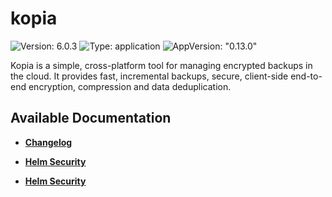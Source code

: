 # kopia

![Version: 6.0.3](https://img.shields.io/badge/Version-6.0.3-informational?style=flat-square) ![Type: application](https://img.shields.io/badge/Type-application-informational?style=flat-square) ![AppVersion: "0.13.0"](https://img.shields.io/badge/AppVersion-"0.13.0"-informational?style=flat-square)

Kopia is a simple, cross-platform tool for managing encrypted backups in the cloud. It provides fast, incremental backups, secure, client-side end-to-end encryption, compression and data deduplication.

## Available Documentation

- [**Changelog**](CHANGELOG)

- [**Helm Security**](container-security)

- [**Helm Security**](helm-security)

